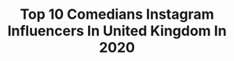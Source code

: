 ---
title: Top 10 Comedians Instagram Influencers In United Kingdom In 2020
description: >-
  Find top comedians Instagram influencers in United Kingdom in 2020. Most popular hashtags: #comedy #mostwantedmc #coronavirus #gifted.
platform: Instagram
profiles:
  - username: "4everjoeyy"
    fullname: >-
      MCJOEL W. (جوي) CUDJOE
    location: "United Kingdom"
    followers: 99440
    engagement: 666
    commentsToLikes: 0.066241
    avatar: "https://scontent-lht6-1.cdninstagram.com/v/t51.2885-19/s320x320/91216688_511651629710656_1908320683339808768_n.jpg?_nc_ht=scontent-lht6-1.cdninstagram.com&_nc_ohc=Rg78CBuSbpIAX_ILjAK&oh=20ce6c9df2eb0fbea9ad1a20b36ae2e1&oe=5EB984C1"
    verified: false
    hashtags: "#whatwillhappenifyoutextfirst, #medschool, #comedyskits, #whyareallfemaleslikethis"
  - username: "lollyadefope"
    fullname: >-
      lolly
    location: "United Kingdom"
    followers: 39826
    engagement: 580
    commentsToLikes: 0.017567
    avatar: "https://scontent-ams4-1.cdninstagram.com/v/t51.2885-19/s320x320/67520122_455869941661524_1388520552649457664_n.jpg?_nc_ht=scontent-ams4-1.cdninstagram.com&_nc_ohc=Wd2UGSPVOLsAX9oATm_&oh=32b00a3616f7b44ce3e99775da7940e2&oe=5EB8C30A"
    verified: false
    hashtags: ""
  - username: "chloetaylor_uk"
    fullname: >-
      𝑪𝒉𝒍𝒐𝒆 𝑻𝒂𝒚𝒍𝒐𝒓
    location: "United Kingdom"
    followers: 14734
    engagement: 519
    commentsToLikes: 0.062136
    avatar: "https://scontent-bos3-1.cdninstagram.com/v/t51.2885-19/s320x320/81977356_2830101610550017_3405543233298628608_n.jpg?_nc_ht=scontent-bos3-1.cdninstagram.com&_nc_ohc=qBbl_QmHoBcAX-KSSNK&oh=adc23e87ce452d3944aaf9d9b43bce5f&oe=5EB59535"
    verified: false
    hashtags: "#showpo, #idealofsweden, #gifted, #alyaskin"
  - username: "mikefox_official"
    fullname: >-
      Mike Fox
    location: "United Kingdom"
    followers: 254289
    engagement: 591
    commentsToLikes: 0.008086
    avatar: "https://scontent-ams4-1.cdninstagram.com/v/t51.2885-19/s320x320/82920451_2941969615863968_8752346796023349248_n.jpg?_nc_ht=scontent-ams4-1.cdninstagram.com&_nc_ohc=Fuzn8FIYLJoAX8p0Z__&oh=74b0d1ea31116f2f1a022094bf871729&oe=5EBA9404"
    verified: true
    hashtags: "#lordtimepieces, #ksivsloganpaul2, #ksi, #loganpaul"
  - username: "robyekpo"
    fullname: >-
      ROBY EKPO - Life Of Your Party
    location: "United Kingdom"
    followers: 63526
    engagement: 199
    commentsToLikes: 0.065882
    avatar: "https://scontent-lhr8-1.cdninstagram.com/v/t51.2885-19/s320x320/49294541_1900898990019678_5407792274421579776_n.jpg?_nc_ht=scontent-lhr8-1.cdninstagram.com&_nc_ohc=0hHRJU9rI0sAX_M6IkV&oh=0b974e28df2abd36e2f369ac605c4283&oe=5EBBB58A"
    verified: true
    hashtags: "#calabarmanwithswag, #mcextraordinaire, #day5, #skullies"
  - username: "officialtanjareen"
    fullname: >-
      Tanjareen 🍊
    location: "United Kingdom"
    followers: 55532
    engagement: 255
    commentsToLikes: 0.079462
    avatar: "https://scontent-lhr8-1.cdninstagram.com/v/t51.2885-19/s320x320/84670473_2516113498644636_3390351972627382272_n.jpg?_nc_ht=scontent-lhr8-1.cdninstagram.com&_nc_ohc=gwLkHMPUhNEAX_RVZEO&oh=8990c68ac567a762ba3ed2ecfe57b7d8&oe=5EBB9D9E"
    verified: true
    hashtags: "#deltasigmatheta, #rome, #scooteroma, #stayhome"
  - username: "rosematafeo"
    fullname: >-
      Rose Matafeo
    location: "United Kingdom"
    followers: 49590
    engagement: 612
    commentsToLikes: 0.012502
    avatar: "https://scontent-ams4-1.cdninstagram.com/v/t51.2885-19/s320x320/36869658_287283385352202_7648479328379863040_n.jpg?_nc_ht=scontent-ams4-1.cdninstagram.com&_nc_ohc=TJIFfp1JCaAAX_nle98&oh=c44e56ffff11c84bdd1acb8acb1323f6&oe=5EB87542"
    verified: false
    hashtags: ""
  - username: "boydoesbeauty"
    fullname: >-
      Andrew | Skincare Blogger
    location: "United Kingdom"
    followers: 7971
    engagement: 813
    commentsToLikes: 0.440480
    avatar: "https://scontent-atl3-1.cdninstagram.com/v/t51.2885-19/s320x320/80837121_696963330836820_5945458223522775040_n.jpg?_nc_ht=scontent-atl3-1.cdninstagram.com&_nc_ohc=_OIR7syGZSkAX_tZIjU&oh=2ecd2da2af7e346ee5e6702c8311d608&oe=5EB97B07"
    verified: false
    hashtags: "#skincareflatlay, #lifestyle, #luxuryskincare, #vegan"
  - username: "jimnorton"
    fullname: >-
      
    location: "United Kingdom"
    followers: 163793
    engagement: 261
    commentsToLikes: 0.039055
    avatar: "https://scontent-lht6-1.cdninstagram.com/v/t51.2885-19/s320x320/47358002_994479960759830_4800733655410409472_n.jpg?_nc_ht=scontent-lht6-1.cdninstagram.com&_nc_ohc=GKdedYECaOgAX-8oATq&oh=5034c7480a29ae4e491706c0bd58a597&oe=5EB8DB26"
    verified: true
    hashtags: "#nasabroomtest"
  - username: "officialkathleenmadigan"
    fullname: >-
      Kathleen Madigan
    location: "United Kingdom"
    followers: 31693
    engagement: 287
    commentsToLikes: 0.059875
    avatar: "https://scontent-lhr8-1.cdninstagram.com/v/t51.2885-19/s320x320/75349226_2486822924974812_8283805579592335360_n.jpg?_nc_ht=scontent-lhr8-1.cdninstagram.com&_nc_ohc=m4x7M6zhJM4AX_kkEFi&oh=753da641b471ff8d3f6b85fad1ed1376&oe=5EBC143C"
    verified: false
    hashtags: "#haha, #nighttime, #florida, #governor"
---